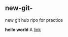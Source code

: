 ## new-git-
new git hub ripo for practice 

<strong>hello world</strong>
A [link](https://en.wikipedia.org/wiki/Markdown)
